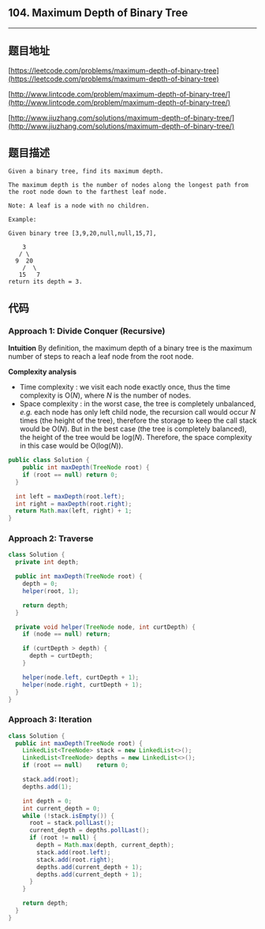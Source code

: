 ## 104. Maximum Depth of Binary Tree

----
## 题目地址

[https://leetcode.com/problems/maximum-depth-of-binary-tree](https://leetcode.com/problems/maximum-depth-of-binary-tree)

[http://www.lintcode.com/problem/maximum-depth-of-binary-tree/](http://www.lintcode.com/problem/maximum-depth-of-binary-tree/)

[http://www.jiuzhang.com/solutions/maximum-depth-of-binary-tree/](http://www.jiuzhang.com/solutions/maximum-depth-of-binary-tree/)

## 题目描述

```text
Given a binary tree, find its maximum depth.

The maximum depth is the number of nodes along the longest path from the root node down to the farthest leaf node.

Note: A leaf is a node with no children.

Example:

Given binary tree [3,9,20,null,null,15,7],

    3
   / \
  9  20
    /  \
   15   7
return its depth = 3.
```

## 代码

### Approach 1: Divide Conquer \(Recursive\)

**Intuition** By definition, the maximum depth of a binary tree is the maximum number of steps to reach a leaf node from the root node.

**Complexity analysis**

* Time complexity : we visit each node exactly once, thus the time complexity is O\(_N_\), where _N_ is the number of nodes.
* Space complexity : in the worst case, the tree is completely unbalanced, _e.g._ each node has only left child node, the recursion call would occur _N_ times \(the height of the tree\), therefore the storage to keep the call stack would be O\(_N_\). But in the best case \(the tree is completely balanced\), the height of the tree would be log\(_N_\). Therefore, the space complexity in this case would be O\(log\(_N_\)\).

```java
public class Solution {
    public int maxDepth(TreeNode root) {
    if (root == null) return 0;
  }

  int left = maxDepth(root.left);
  int right = maxDepth(root.right);
  return Math.max(left, right) + 1;
}
```

### Approach 2: Traverse

```java
class Solution {
  private int depth;

  public int maxDepth(TreeNode root) {
    depth = 0;
    helper(root, 1);

    return depth;
  }

  private void helper(TreeNode node, int curtDepth) {
    if (node == null) return;

    if (curtDepth > depth) {
      depth = curtDepth;
    }

    helper(node.left, curtDepth + 1);
    helper(node.right, curtDepth + 1);
  }
}
```

### Approach 3: Iteration

```java
class Solution {
  public int maxDepth(TreeNode root) {
    LinkedList<TreeNode> stack = new LinkedList<>();
    LinkedList<TreeNode> depths = new LinkedList<>();
    if (root == null)    return 0;

    stack.add(root);
    depths.add(1);

    int depth = 0;
    int current_depth = 0;
    while (!stack.isEmpty()) {
      root = stack.pollLast();
      current_depth = depths.pollLast();
      if (root != null) {
        depth = Math.max(depth, current_depth);
        stack.add(root.left);
        stack.add(root.right);
        depths.add(current_depth + 1);
        depths.add(current_depth + 1);
      }
    }

    return depth;
  }
}
```

